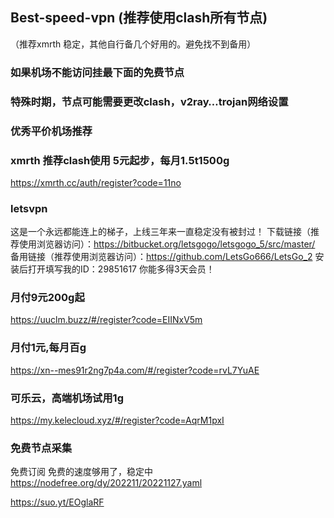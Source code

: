 ## Best-speed-vpn (推荐使用clash所有节点)
 （推荐xmrth 稳定，其他自行备几个好用的。避免找不到备用）
### 如果机场不能访问挂最下面的免费节点
### 特殊时期，节点可能需要更改clash，v2ray…trojan网络设置
  
### 优秀平价机场推荐

### xmrth 推荐clash使用 5元起步，每月1.5t1500g
https://xmrth.cc/auth/register?code=11no

### letsvpn
这是一个永远都能连上的梯子，上线三年来一直稳定没有被封过！
下载链接（推荐使用浏览器访问）：https://bitbucket.org/letsgogo/letsgogo_5/src/master/
备用链接（推荐使用浏览器访问）：https://github.com/LetsGo666/LetsGo_2
安装后打开填写我的ID：29851617 你能多得3天会员！


### 月付9元200g起
https://uuclm.buzz/#/register?code=EIINxV5m

### 月付1元,每月百g
https://xn--mes91r2ng7p4a.com/#/register?code=rvL7YuAE

### 可乐云，高端机场试用1g
https://my.kelecloud.xyz/#/register?code=AqrM1pxI

### 免费节点采集
免费订阅
免费的速度够用了，稳定中
https://nodefree.org/dy/202211/20221127.yaml

https://suo.yt/EOglaRF
